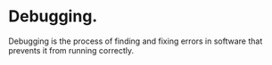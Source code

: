 # Debugging.
Debugging is the process of finding and fixing errors in software that prevents it from running correctly.
